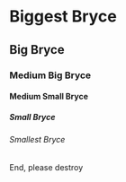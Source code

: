 # Biggest Bryce
## Big Bryce
### Medium Big Bryce
#### Medium Small Bryce
##### Small Bryce
###### Smallest Bryce

End, please destroy

